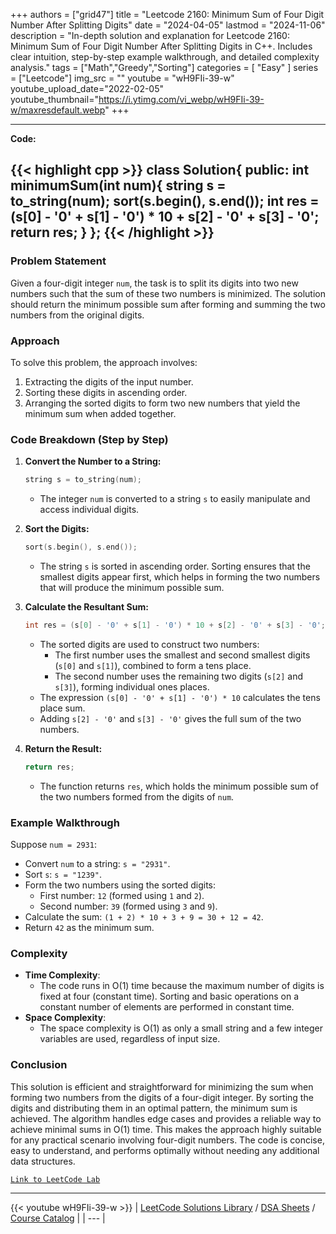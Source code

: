 
+++
authors = ["grid47"]
title = "Leetcode 2160: Minimum Sum of Four Digit Number After Splitting Digits"
date = "2024-04-05"
lastmod = "2024-11-06"
description = "In-depth solution and explanation for Leetcode 2160: Minimum Sum of Four Digit Number After Splitting Digits in C++. Includes clear intuition, step-by-step example walkthrough, and detailed complexity analysis."
tags = ["Math","Greedy","Sorting"]
categories = [
    "Easy"
]
series = ["Leetcode"]
img_src = ""
youtube = "wH9FIi-39-w"
youtube_upload_date="2022-02-05"
youtube_thumbnail="https://i.ytimg.com/vi_webp/wH9FIi-39-w/maxresdefault.webp"
+++



---
**Code:**

{{< highlight cpp >}}
class Solution{
public:
    int minimumSum(int num){
        string s = to_string(num);
        sort(s.begin(), s.end());
        int res = (s[0] - '0' + s[1] - '0') * 10 + s[2] - '0' + s[3] - '0';
        return res;
    }
};
{{< /highlight >}}
---

### Problem Statement
Given a four-digit integer `num`, the task is to split its digits into two new numbers such that the sum of these two numbers is minimized. The solution should return the minimum possible sum after forming and summing the two numbers from the original digits.

### Approach
To solve this problem, the approach involves:
1. Extracting the digits of the input number.
2. Sorting these digits in ascending order.
3. Arranging the sorted digits to form two new numbers that yield the minimum sum when added together.

### Code Breakdown (Step by Step)
1. **Convert the Number to a String:**
   ```cpp
   string s = to_string(num);
   ```
   - The integer `num` is converted to a string `s` to easily manipulate and access individual digits.

2. **Sort the Digits:**
   ```cpp
   sort(s.begin(), s.end());
   ```
   - The string `s` is sorted in ascending order. Sorting ensures that the smallest digits appear first, which helps in forming the two numbers that will produce the minimum possible sum.

3. **Calculate the Resultant Sum:**
   ```cpp
   int res = (s[0] - '0' + s[1] - '0') * 10 + s[2] - '0' + s[3] - '0';
   ```
   - The sorted digits are used to construct two numbers:
     - The first number uses the smallest and second smallest digits (`s[0]` and `s[1]`), combined to form a tens place.
     - The second number uses the remaining two digits (`s[2]` and `s[3]`), forming individual ones places.
   - The expression `(s[0] - '0' + s[1] - '0') * 10` calculates the tens place sum.
   - Adding `s[2] - '0'` and `s[3] - '0'` gives the full sum of the two numbers.

4. **Return the Result:**
   ```cpp
   return res;
   ```
   - The function returns `res`, which holds the minimum possible sum of the two numbers formed from the digits of `num`.

### Example Walkthrough
Suppose `num = 2931`:
- Convert `num` to a string: `s = "2931"`.
- Sort `s`: `s = "1239"`.
- Form the two numbers using the sorted digits:
  - First number: `12` (formed using `1` and `2`).
  - Second number: `39` (formed using `3` and `9`).
- Calculate the sum: `(1 + 2) * 10 + 3 + 9 = 30 + 12 = 42`.
- Return `42` as the minimum sum.

### Complexity
- **Time Complexity**:
  - The code runs in O(1) time because the maximum number of digits is fixed at four (constant time). Sorting and basic operations on a constant number of elements are performed in constant time.
- **Space Complexity**:
  - The space complexity is O(1) as only a small string and a few integer variables are used, regardless of input size.

### Conclusion
This solution is efficient and straightforward for minimizing the sum when forming two numbers from the digits of a four-digit integer. By sorting the digits and distributing them in an optimal pattern, the minimum sum is achieved. The algorithm handles edge cases and provides a reliable way to achieve minimal sums in O(1) time. This makes the approach highly suitable for any practical scenario involving four-digit numbers. The code is concise, easy to understand, and performs optimally without needing any additional data structures.

[`Link to LeetCode Lab`](https://leetcode.com/problems/minimum-sum-of-four-digit-number-after-splitting-digits/description/)

---
{{< youtube wH9FIi-39-w >}}
| [LeetCode Solutions Library](https://grid47.xyz/leetcode/) / [DSA Sheets](https://grid47.xyz/sheets/) / [Course Catalog](https://grid47.xyz/courses/) |
| --- |
